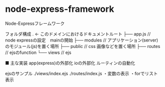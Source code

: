 node-express-framework
==============

Node-Expressフレームワーク

フォルダ構成
. <- このドメインにおけるドキュメントルート
├── app.js       // node expressの設定　mainの開始
├── modules      // アプリケーション(server)のモジュール(js)を置く場所
├── public		// css 画像などを置く場所
├── routes		// ejsのfunction
└── views		// ejs

■ 主な実装
app(express)の外部化
ioの外部化
ルーティンの自動化

ejsのサンプル ./views/index.ejs ./routes/index.js
	・変数の表示
	・forでリスト表示